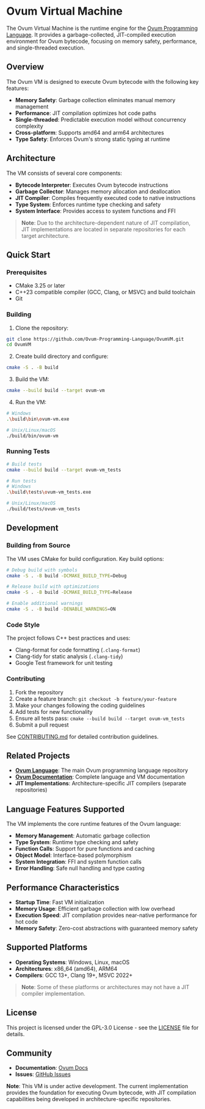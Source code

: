 # Ovum Virtual Machine

The Ovum Virtual Machine is the runtime engine for the [Ovum Programming Language](https://github.com/Ovum-Programming-Language/OvumLanguage). It provides a garbage-collected, JIT-compiled execution environment for Ovum bytecode, focusing on memory safety, performance, and single-threaded execution.

## Overview

The Ovum VM is designed to execute Ovum bytecode with the following key features:

- **Memory Safety**: Garbage collection eliminates manual memory management
- **Performance**: JIT compilation optimizes hot code paths
- **Single-threaded**: Predictable execution model without concurrency complexity
- **Cross-platform**: Supports amd64 and arm64 architectures
- **Type Safety**: Enforces Ovum's strong static typing at runtime

## Architecture

The VM consists of several core components:

- **Bytecode Interpreter**: Executes Ovum bytecode instructions
- **Garbage Collector**: Manages memory allocation and deallocation
- **JIT Compiler**: Compiles frequently executed code to native instructions
- **Type System**: Enforces runtime type checking and safety
- **System Interface**: Provides access to system functions and FFI

> **Note**: Due to the architecture-dependent nature of JIT compilation, JIT implementations are located in separate repositories for each target architecture.

## Quick Start

### Prerequisites

- CMake 3.25 or later
- C++23 compatible compiler (GCC, Clang, or MSVC) and build toolchain
- Git

### Building

1. Clone the repository:
```bash
git clone https://github.com/Ovum-Programming-Language/OvumVM.git
cd OvumVM
```

2. Create build directory and configure:
```bash
cmake -S . -B build
```

3. Build the VM:
```bash
cmake --build build --target ovum-vm
```

4. Run the VM:
```bash
# Windows
.\build\bin\ovum-vm.exe

# Unix/Linux/macOS
./build/bin/ovum-vm
```

### Running Tests

```bash
# Build tests
cmake --build build --target ovum-vm_tests

# Run tests
# Windows
.\build\tests\ovum-vm_tests.exe

# Unix/Linux/macOS
./build/tests/ovum-vm_tests
```

## Development

### Building from Source

The VM uses CMake for build configuration. Key build options:

```bash
# Debug build with symbols
cmake -S . -B build -DCMAKE_BUILD_TYPE=Debug

# Release build with optimizations
cmake -S . -B build -DCMAKE_BUILD_TYPE=Release

# Enable additional warnings
cmake -S . -B build -DENABLE_WARNINGS=ON
```

### Code Style

The project follows C++ best practices and uses:
- Clang-format for code formatting (`.clang-format`)
- Clang-tidy for static analysis (`.clang-tidy`)
- Google Test framework for unit testing

### Contributing

1. Fork the repository
2. Create a feature branch: `git checkout -b feature/your-feature`
3. Make your changes following the coding guidelines
4. Add tests for new functionality
5. Ensure all tests pass: `cmake --build build --target ovum-vm_tests`
6. Submit a pull request

See [CONTRIBUTING.md](CONTRIBUTING.md) for detailed contribution guidelines.

## Related Projects

- **[Ovum Language](https://github.com/Ovum-Programming-Language/OvumLanguage)**: The main Ovum programming language repository
- **[Ovum Documentation](https://ovum-programming-language.github.io/OvumDocs/)**: Complete language and VM documentation
- **JIT Implementations**: Architecture-specific JIT compilers (separate repositories)

## Language Features Supported

The VM implements the core runtime features of the Ovum language:

- **Memory Management**: Automatic garbage collection
- **Type System**: Runtime type checking and safety
- **Function Calls**: Support for pure functions and caching
- **Object Model**: Interface-based polymorphism
- **System Integration**: FFI and system function calls
- **Error Handling**: Safe null handling and type casting

## Performance Characteristics

- **Startup Time**: Fast VM initialization
- **Memory Usage**: Efficient garbage collection with low overhead
- **Execution Speed**: JIT compilation provides near-native performance for hot code
- **Memory Safety**: Zero-cost abstractions with guaranteed memory safety

## Supported Platforms

- **Operating Systems**: Windows, Linux, macOS
- **Architectures**: x86_64 (amd64), ARM64
- **Compilers**: GCC 13+, Clang 19+, MSVC 2022+

> **Note**:  Some of these platforms or architectures may not have a JIT compiler implementation.

## License

This project is licensed under the GPL-3.0 License - see the [LICENSE](LICENSE) file for details.

## Community

- **Documentation**: [Ovum Docs](https://ovum-programming-language.github.io/OvumDocs/)
- **Issues**: [GitHub Issues](https://github.com/Ovum-Programming-Language/OvumVM/issues)

**Note**: This VM is under active development. The current implementation provides the foundation for executing Ovum bytecode, with JIT compilation capabilities being developed in architecture-specific repositories.